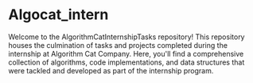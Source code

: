 # Algocat_intern
Welcome to the AlgorithmCatInternshipTasks repository! This repository houses the culmination of tasks and projects completed during the internship at Algorithm Cat Company. Here, you'll find a comprehensive collection of algorithms, code implementations, and data structures that were tackled and developed as part of the internship program.
